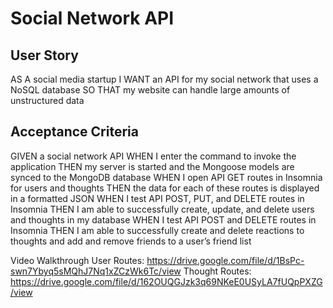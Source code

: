 # Social Network API

## User Story
AS A social media startup
I WANT an API for my social network that uses a NoSQL database
SO THAT my website can handle large amounts of unstructured data

## Acceptance Criteria
GIVEN a social network API
WHEN I enter the command to invoke the application
THEN my server is started and the Mongoose models are synced to the MongoDB database
WHEN I open API GET routes in Insomnia for users and thoughts
THEN the data for each of these routes is displayed in a formatted JSON
WHEN I test API POST, PUT, and DELETE routes in Insomnia
THEN I am able to successfully create, update, and delete users and thoughts in my database
WHEN I test API POST and DELETE routes in Insomnia
THEN I am able to successfully create and delete reactions to thoughts and add and remove friends to a user’s friend list

Video Walkthrough
User Routes: https://drive.google.com/file/d/1BsPc-swn7Ybyq5sMQhJ7Nq1xZCzWk6Tc/view
Thought Routes: https://drive.google.com/file/d/162OUQGJzk3q69NKeE0USyLA7fUQpPXZG/view